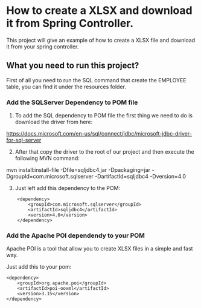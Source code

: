# How to create a XLSX and download it from Spring Controller.

This project will give an example of how to create a XLSX file and download it from your spring controller.

## What you need to run this project?

First of all you need to run the SQL command that create the EMPLOYEE table, you can find it under the resources folder.


### Add the SQLServer Dependency to POM file

1.	To add the SQL dependency to POM file the first thing we need to do is download the driver from here:

https://docs.microsoft.com/en-us/sql/connect/jdbc/microsoft-jdbc-driver-for-sql-server

2.	After that copy the driver to the root of our project and then execute the following MVN command:

mvn install:install-file -Dfile=sqljdbc4.jar -Dpackaging=jar -DgroupId=com.microsoft.sqlserver -DartifactId=sqljdbc4 -Dversion=4.0

3.	Just left add this dependency to the POM:

<!-- https://mvnrepository.com/artifact/com.microsoft.sqlserver/sqljdbc4 -->
        <dependency>
            <groupId>com.microsoft.sqlserver</groupId>
            <artifactId>sqljdbc4</artifactId>
            <version>4.0</version>
        </dependency>

### Add the Apache POI dependendy to your POM
Apache POI is a tool that allow you to create XLSX files in a simple and fast way.

Just add this to your pom:
```
<dependency>
	<groupId>org.apache.poi</groupId>
	<artifactId>poi-ooxml</artifactId>
	<version>3.15</version>
</dependency>
```
